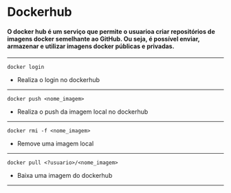 # Dockerhub

#### O docker hub é um serviço que permite o usuarioa criar repositórios de imagens docker semelhante ao GitHub. Ou seja, é possível enviar, armazenar e utilizar imagens docker públicas e privadas.

---

```docker login ```

* Realiza o login no dockerhub

---

```docker push <nome_imagem>```

* Realiza o push da imagem local no dockerhub

---

```docker rmi -f <nome_imagem>```

* Remove uma imagem local

---
```docker pull <?usuario>/<nome_imagem>```

* Baixa uma imagem do dockerhub
---